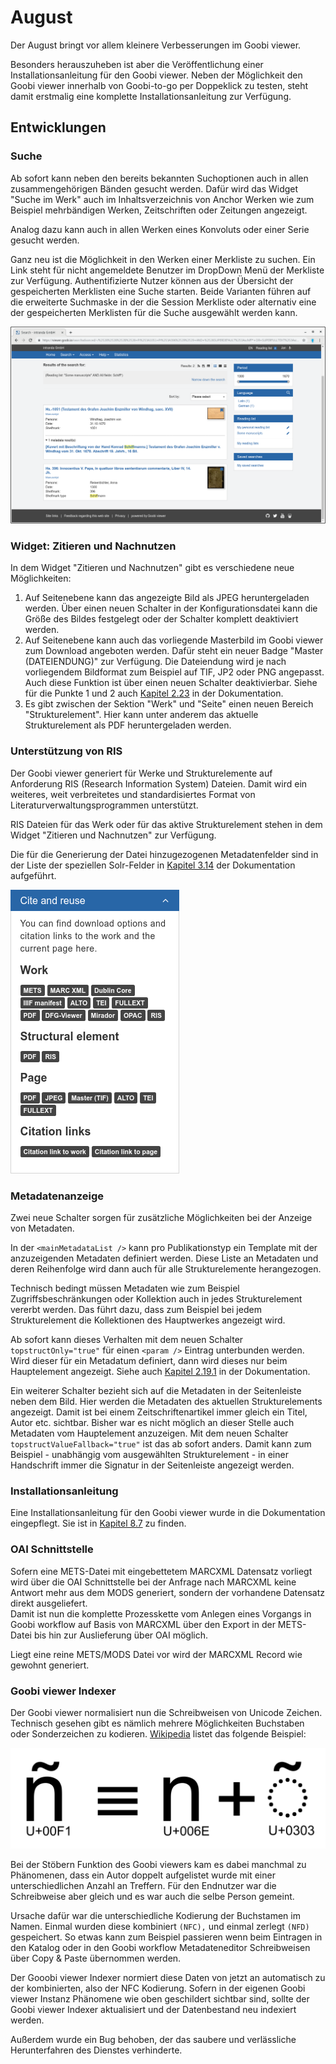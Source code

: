 # August

Der August bringt vor allem kleinere Verbesserungen im Goobi viewer. 

Besonders herauszuheben ist aber die Veröffentlichung einer Installationsanleitung für den Goobi viewer. Neben der Möglichkeit den Goobi viewer innerhalb von Goobi-to-go per Doppeklick zu testen, steht damit erstmalig eine komplette Installationsanleitung zur Verfügung.

## Entwicklungen

### Suche

Ab sofort kann neben den bereits bekannten Suchoptionen auch in allen zusammengehörigen Bänden gesucht werden. Dafür wird das Widget "Suche im Werk" auch im Inhaltsverzeichnis von Anchor Werken wie zum Beispiel mehrbändigen Werken, Zeitschriften oder Zeitungen angezeigt.

Analog dazu kann auch in allen Werken eines Konvoluts oder einer Serie gesucht werden.

Ganz neu ist die Möglichkeit in den Werken einer Merkliste zu suchen. Ein Link steht für nicht angemeldete Benutzer im DropDown Menü der Merkliste zur Verfügung. Authentifizierte Nutzer können aus der Übersicht der gespeicherten Merklisten eine Suche starten. Beide Varianten führen auf die erweiterte Suchmaske in der die Session Merkliste oder alternativ eine der gespeicherten Merklisten für die Suche ausgewählt werden kann.

![Suchtreffer von Werken aus einer Merkliste](../.gitbook/assets/2019-08_search_results_from_reading_list.png)

### Widget: Zitieren und Nachnutzen

In dem Widget "Zitieren und Nachnutzen" gibt es verschiedene neue Möglichkeiten: 

1. Auf Seitenebene kann das angezeigte Bild als JPEG heruntergeladen werden. Über einen neuen Schalter in der Konfigurationsdatei kann die Größe des Bildes festgelegt oder der Schalter komplett deaktiviert werden. 
2. Auf Seitenebene kann auch das vorliegende Masterbild im Goobi viewer zum Download angeboten werden. Dafür steht ein neuer Badge "Master \(DATEIENDUNG\)" zur Verfügung. Die Dateiendung wird je nach vorliegendem Bildformat zum Beispiel auf TIF, JP2 oder PNG angepasst. Auch diese Funktion ist über einen neuen Schalter deaktivierbar. Siehe für die Punkte 1 und 2 auch [Kapitel 2.23](https://docs.intranda.com/goobi-viewer-de/2/2.23) in der Dokumentation. 
3. Es gibt zwischen der Sektion "Werk" und "Seite" einen neuen Bereich "Strukturelement". Hier kann unter anderem das aktuelle Strukturelement als PDF heruntergeladen werden.

### Unterstützung von RIS

Der Goobi viewer generiert für Werke und Strukturelemente auf Anforderung RIS \(Research Information System\) Dateien. Damit wird ein weiteres, weit verbreitetes und standardisiertes Format von Literaturverwaltungsprogrammen unterstützt.

RIS Dateien für das Werk oder für das aktive Strukturelement stehen in dem Widget "Zitieren und Nachnutzen" zur Verfügung.

Die für die Generierung der Datei hinzugezogenen Metadatenfelder sind in der Liste der speziellen Solr-Felder in [Kapitel 3.14](https://docs.intranda.com/goobi-viewer-de/3/3.14) der Dokumentation aufgeführt.

![Masterbilder und RIS Format im Widget &quot;Zitieren und Nachnutzen&quot;](../.gitbook/assets/2019-08_new_features_in_cite_and_reuse_widget.png)

### Metadatenanzeige

Zwei neue Schalter sorgen für zusätzliche Möglichkeiten bei der Anzeige von Metadaten.

In der `<mainMetadataList />` kann pro Publikationstyp ein Template mit der anzuzeigenden Metadaten definiert werden. Diese Liste an Metadaten und deren Reihenfolge wird dann auch für alle Strukturelemente herangezogen.

Technisch bedingt müssen Metadaten wie zum Beispiel Zugriffsbeschränkungen oder Kollektion auch in jedes Strukturelement vererbt werden. Das führt dazu, dass zum Beispiel bei jedem Strukturelement die Kollektionen des Hauptwerkes angezeigt wird.

Ab sofort kann dieses Verhalten mit dem neuen Schalter `topstructOnly="true"` für einen `<param />` Eintrag unterbunden werden. Wird dieser für ein Metadatum definiert, dann wird dieses nur beim Hauptelement angezeigt. Siehe auch [Kapitel 2.19.1](https://docs.intranda.com/goobi-viewer-de/2/2.19/2.19.1) in der Dokumentation.

Ein weiterer Schalter bezieht sich auf die Metadaten in der Seitenleiste neben dem Bild. Hier werden die Metadaten des aktuellen Strukturelements angezeigt. Damit ist bei einem Zeitschriftenartikel immer gleich ein Titel, Autor etc. sichtbar. Bisher war es nicht möglich an dieser Stelle auch Metadaten vom Hauptelement anzuzeigen. Mit dem neuen Schalter `topstructValueFallback="true"` ist das ab sofort anders. Damit kann zum Beispiel - unabhängig vom ausgewählten Strukturelement - in einer Handschrift immer die Signatur in der Seitenleiste angezeigt werden.

### Installationsanleitung

Eine Installationsanleitung für den Goobi viewer wurde in die Dokumentation eingepflegt. Sie ist in [Kapitel 8.7](https://docs.intranda.com/goobi-viewer-de/8/8.7) zu finden.

### OAI Schnittstelle

Sofern eine METS-Datei mit eingebettetem MARCXML Datensatz vorliegt wird über die OAI Schnittstelle bei der Anfrage nach MARCXML keine Antwort mehr aus dem MODS generiert, sondern der vorhandene Datensatz direkt ausgeliefert.   
Damit ist nun die komplette Prozesskette vom Anlegen eines Vorgangs in Goobi workflow auf Basis von MARCXML über den Export in der METS-Datei bis hin zur Auslieferung über OAI möglich.

Liegt eine reine METS/MODS Datei vor wird der MARCXML Record wie gewohnt generiert.

### Goobi viewer Indexer

Der Goobi viewer normalisiert nun die Schreibweisen von Unicode Zeichen. Technisch gesehen gibt es nämlich mehrere Möglichkeiten Buchstaben oder Sonderzeichen zu kodieren. [Wikipedia](https://de.wikipedia.org/wiki/Normalisierung_%28Unicode%29) listet das folgende Beispiel:

![Das &quot;enje&quot; kann als ein, oder als zwei Zeichen kodiert werden. ](../.gitbook/assets/composicion_nh.svg.png)

Bei der Stöbern Funktion des Goobi viewers kam es dabei manchmal zu Phänomenen, dass ein Autor doppelt aufgelistet wurde mit einer unterschiedlichen Anzahl an Treffern. Für den Endnutzer war die Schreibweise aber gleich und es war auch die selbe Person gemeint.

Ursache dafür war die unterschiedliche Kodierung der Buchstamen im Namen. Einmal wurden diese kombiniert `(NFC),` und einmal zerlegt `(NFD)` gespeichert. So etwas kann zum Beispiel passieren wenn beim Eintragen in den Katalog oder in den Goobi workflow Metadateneditor Schreibweisen über Copy & Paste übernommen werden.

Der Gooobi viewer Indexer normiert diese Daten von jetzt an automatisch zu der kombinierten, also der NFC Kodierung. Sofern in der eigenen Goobi viewer Instanz Phänomene wie oben geschildert sichtbar sind, sollte der Goobi viewer Indexer aktualisiert und der Datenbestand neu indexiert werden.

Außerdem wurde ein Bug behoben, der das saubere und verlässliche Herunterfahren des Dienstes verhinderte.

